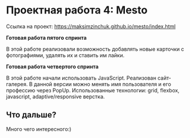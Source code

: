 # Проектная работа 4: Mesto

Ссылка на проект: https://maksimzinchuk.github.io/mesto/index.html

**Готовая работа пятого спринта**

В этой работе реализовали возможность добавлять новые карточки с фотографиями, удалять их и ставить им лайки.

**Готовая работа четвертого спринта**

В этой работе начали использовать JavaScript.
Реализован сайт-галерея. В данной версии можно менять имя пользователя и его профессию через PopUp.
Использованные технологии: grid, flexbox, javascript, adaptive/responsive верстка.



## **Что дальше?**

Много чего интересного:)

